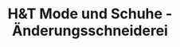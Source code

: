 ---
title: "H&T Mode und Schuhe - Änderungsschneiderei"
url: /zwickau/hundt-mode-und-schuhe-aenderungsschneiderei/
shop: Kleidung
---